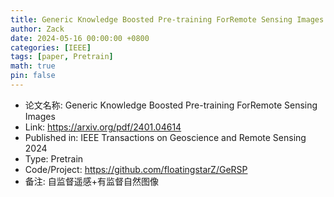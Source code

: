 ```yaml
---
title: Generic Knowledge Boosted Pre-training ForRemote Sensing Images
author: Zack
date: 2024-05-16 00:00:00 +0800
categories: [IEEE]
tags: [paper, Pretrain]
math: true
pin: false
---
```

- 论文名称: Generic Knowledge Boosted Pre-training ForRemote Sensing Images
- Link: https://arxiv.org/pdf/2401.04614
- Published in: IEEE Transactions on Geoscience and Remote Sensing 2024
- Type: Pretrain
- Code/Project: https://github.com/floatingstarZ/GeRSP
- 备注: 自监督遥感+有监督自然图像
